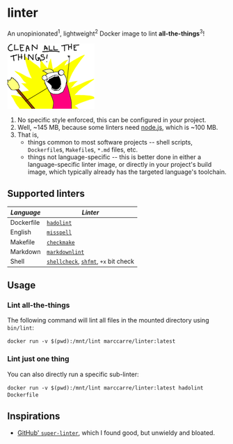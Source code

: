 # linter

An unopinionated<sup>1</sup>, lightweight<sup>2</sup> Docker image to lint
**all-the-things**<sup>3</sup>!

![All-the-things meme](img/all-the-things.png)

1. No specific style enforced, this can be configured in _your_ project.
2. Well, ~145 MB, because some linters need [node.js][node], which is ~100 MB.
3. That is,
    - things common to most software projects -- shell scripts, `Dockerfile`s,
      `Makefile`s, `*.md` files, etc.
    - things not language-specific -- this is better done in either a
      language-specific linter image, or directly in your project's build image,
      which typically already has the targeted language's toolchain.

## Supported linters

| _Language_ | _Linter_                                                     |
| -----------| ------------------------------------------------------------ |
| Dockerfile | [`hadolint`][hadolint]                                       |
| English    | [`misspell`][misspell]                                       |
| Makefile   | [`checkmake`][checkmake]                                     |
| Markdown   | [`markdownlint`][markdownlint]                               |
| Shell      | [`shellcheck`][shellcheck], [`shfmt`][shfmt], `+x` bit check |

## Usage

### Lint all-the-things

The following command will lint all files in the mounted directory using
`bin/lint`:

```console
docker run -v $(pwd):/mnt/lint marccarre/linter:latest
```

### Lint just one thing

You can also directly run a specific sub-linter:

```console
docker run -v $(pwd):/mnt/lint marccarre/linter:latest hadolint Dockerfile
```

## Inspirations

- [GitHub' `super-linter`][superlinter], which I found good, but unwieldy and
  bloated.

[checkmake]: https://github.com/mrtazz/checkmake#readme
[hadolint]: https://github.com/hadolint/hadolint#readme
[markdownlint]: https://github.com/igorshubovych/markdownlint-cli#readme
[misspell]: https://github.com/client9/misspell#readme
[node]: https://nodejs.org/
[shellcheck]: https://github.com/koalaman/shellcheck#readme
[shfmt]: https://github.com/mvdan/sh#readme
[superlinter]: https://github.com/github/super-linter
